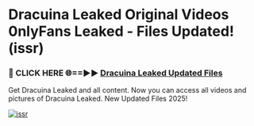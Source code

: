 # Dracuina Leaked Original Videos 0nlyFans Leaked - Files Updated! (issr)

<h3>🔴 CLICK HERE 🌐==►► <a href="https://tinyurl.com/ehrbuxhb" rel="nofollow">Dracuina Leaked Updated Files</a></h3>

Get Dracuina Leaked and all content. Now you can access all videos and pictures of Dracuina Leaked. New Updated Files 2025!

[![issr](https://i.imgur.com/lVYEuWS.gif)](https://tinyurl.com/ehrbuxhb)
